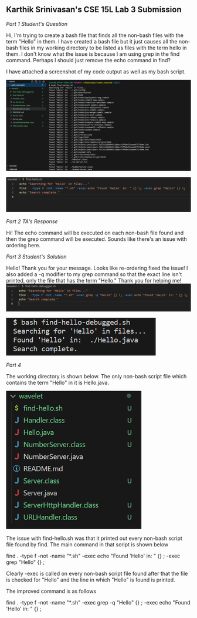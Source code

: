## Karthik Srinivasan's CSE 15L Lab 3 Submission

*Part 1 Student's Question*

Hi, I'm trying to create a bash file that finds all the non-bash files with the term "Hello" in them. I have created a bash file but it just causes all the non-bash files in my working directory to be listed as files with the term hello in them. I don't know what the issue is because I am using grep in the find command. Perhaps I should just remove the echo command in find?

I have attached a screenshot of my code output as well as my bash script.

![Image](CSE15LLab5Pic1.png)

![Image](CSE15LLab5Pic2.png)

*Part 2 TA's Response*

Hi! The echo command will be executed on each non-bash file found and then the grep command will be executed. Sounds like there's an issue with ordering here.

*Part 3 Student's Solution*

Hello! Thank you for your message. Looks like re-ordering fixed the issue! I also added a -q modifier to my grep command so that the exact line isn't printed, only the file that has the term "Hello." Thank you for helping me!
![Image](CSE15LLab5Pic3.png)

![Image](CSE15LLab5Pic6.png)


*Part 4*

The working directory is shown below. The only non-bash script file which contains the term "Hello" in it is Hello.java.

![Image](CSE15LLab5Pic4.png)

The issue with find-hello.sh was that it printed out every non-bash script file found by find. The main command in that script is shown below

  find . -type f -not -name "*.sh" -exec echo "Found 'Hello' in: " {} \; -exec grep "Hello" {} \; 

Clearly -exec is called on every non-bash script file found after that the file is checked for "Hello" and the line in which "Hello" is found is printed.

The improved command is as follows

  find . -type f -not -name "*.sh" -exec grep -q "Hello" {} \; -exec echo "Found 'Hello' in: " {} \;
